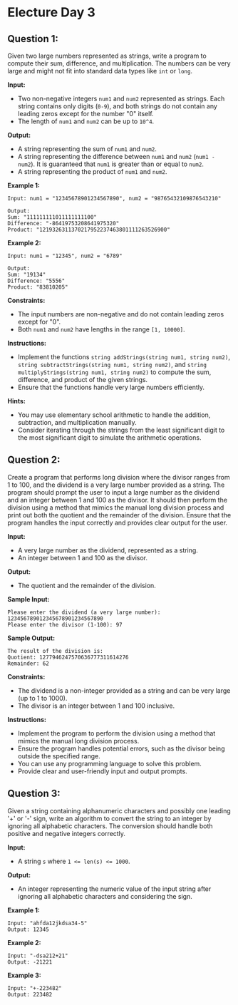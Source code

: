 # Electure Day 3

## Question 1: 
Given two large numbers represented as strings, write a program to compute their sum, difference, and multiplication. The numbers can be very large and might not fit into standard data types like `int` or `long`.

**Input:**
- Two non-negative integers `num1` and `num2` represented as strings. Each string contains only digits (`0-9`), and both strings do not contain any leading zeros except for the number "0" itself.
- The length of `num1` and `num2` can be up to `10^4`.

**Output:**
- A string representing the sum of `num1` and `num2`.
- A string representing the difference between `num1` and `num2` (`num1 - num2`). It is guaranteed that `num1` is greater than or equal to `num2`.
- A string representing the product of `num1` and `num2`.

**Example 1:**
```
Input: num1 = "12345678901234567890", num2 = "98765432109876543210"

Output: 
Sum: "111111111011111111100"
Difference: "-86419753208641975320"
Product: "1219326311370217952237463801111263526900"
```

**Example 2:**
```
Input: num1 = "12345", num2 = "6789"

Output: 
Sum: "19134"
Difference: "5556"
Product: "83810205"
```

**Constraints:**
- The input numbers are non-negative and do not contain leading zeros except for "0".
- Both `num1` and `num2` have lengths in the range `[1, 10000]`.

**Instructions:**
- Implement the functions `string addStrings(string num1, string num2)`, `string subtractStrings(string num1, string num2)`, and `string multiplyStrings(string num1, string num2)` to compute the sum, difference, and product of the given strings.
- Ensure that the functions handle very large numbers efficiently.

**Hints:**
- You may use elementary school arithmetic to handle the addition, subtraction, and multiplication manually.
- Consider iterating through the strings from the least significant digit to the most significant digit to simulate the arithmetic operations.

## Question 2: 
Create a program that performs long division where the divisor ranges from 1 to 100, and the dividend is a very large number provided as a string. The program should prompt the user to input a large number as the dividend and an integer between 1 and 100 as the divisor. It should then perform the division using a method that mimics the manual long division process and print out both the quotient and the remainder of the division. Ensure that the program handles the input correctly and provides clear output for the user.

**Input:**
- A very large number as the dividend, represented as a string.
- An integer between 1 and 100 as the divisor.

**Output:**
- The quotient and the remainder of the division.

**Sample Input:**
```
Please enter the dividend (a very large number): 123456789012345678901234567890
Please enter the divisor (1-100): 97
```

**Sample Output:**
```
The result of the division is:
Quotient: 1277946247570636777311614276
Remainder: 62
```

**Constraints:**
- The dividend is a non-integer provided as a string and can be very large (up to 1 to 1000).
- The divisor is an integer between 1 and 100 inclusive.

**Instructions:**
- Implement the program to perform the division using a method that mimics the manual long division process.
- Ensure the program handles potential errors, such as the divisor being outside the specified range.
- You can use any programming language to solve this problem.
- Provide clear and user-friendly input and output prompts.

## Question 3:
Given a string containing alphanumeric characters and possibly one leading '+' or '-' sign, write an algorithm to convert the string to an integer by ignoring all alphabetic characters. The conversion should handle both positive and negative integers correctly.

**Input:**
- A string `s` where `1 <= len(s) <= 1000`.

**Output:**
- An integer representing the numeric value of the input string after ignoring all alphabetic characters and considering the sign.

**Example 1:**
```
Input: "ahfda12jkdsa34-5"
Output: 12345
```

**Example 2:**
```
Input: "-dsa212+21"
Output: -21221
```

**Example 3:**
```
Input: "+-223482"
Output: 223482
```